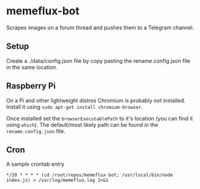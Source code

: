 # memeflux-bot

Scrapes images on a forum thread and pushes them to a Telegram channel.

## Setup

Create a ./data/config.json file by copy pasting the rename.config.json file in the same location.

## Raspberry Pi

On a Pi and other lightweight distros Chromium is probably not installed. Install it using `sudo apt-get install chromium-browser`.

Once installed set the `browserExecutablePath` to it's location (you can find it using `which`). The default/most likely path can be found in the `rename.config.json` file.

## Cron
A sample crontab entry
```
*/20 * * * * (cd /root/repos/memeflux-bot; /usr/local/bin/node index.js) > /var/log/memeflux.log 2>&1
```
